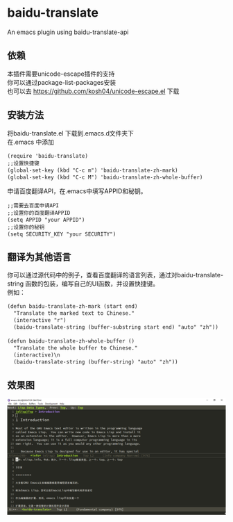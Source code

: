 # baidu-translate
An emacs plugin using baidu-translate-api

## 依赖
本插件需要unicode-escape插件的支持 <br>
你可以通过package-list-packages安装<br>
也可以去 https://github.com/kosh04/unicode-escape.el 下载<br>

## 安装方法
将baidu-translate.el 下载到.emacs.d文件夹下<br>
在.emacs 中添加<br>
```elisp
(require 'baidu-translate)
;;设置快捷键
(global-set-key (kbd "C-c m") 'baidu-translate-zh-mark)
(global-set-key (kbd "C-c M") 'baidu-translate-zh-whole-buffer)
```
申请百度翻译API，在.emacs中填写APPID和秘钥。<br>
```elisp
;;需要去百度申请API
;;设置你的百度翻译APPID
(setq APPID "your APPID")
;;设置你的秘钥
(setq SECURITY_KEY "your SECURITY")
```

## 翻译为其他语言
你可以通过源代码中的例子，查看百度翻译的语言列表，通过对baidu-translate-string 函数的包装，编写自己的UI函数，并设置快捷键。<br>
例如：<br>
```elisp
(defun baidu-translate-zh-mark (start end)
  "Translate the marked text to Chinese."
  (interactive "r")
  (baidu-translate-string (buffer-substring start end) "auto" "zh"))

(defun baidu-translate-zh-whole-buffer ()
  "Translate the whole buffer to Chinese."
  (interactive)\n
  (baidu-translate-string (buffer-string) "auto" "zh"))
```
## 效果图
![Image text](https://github.com/liShiZhensPi/baidu-translate/blob/master/%E6%95%88%E6%9E%9C%E5%9B%BE.PNG)

